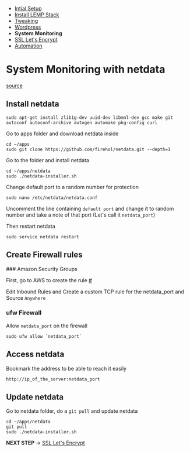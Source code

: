 - [Intial Setup](Initial%20Setup.md)
- [Install LEMP Stack](Install%20LEMP.md)
- [Tweaking](Tweaking.md)
- [Wordpress](Wordpress.md)
- **System Monitoring**
- [SSL Let's Encrypt](SSL%20Let's%20Encrypt.md)
- [Automation](Automation.md)

# System Monitoring with netdata

[source](https://github.com/firehol/netdata/wiki/Installation)

## Install netdata

```
sudo apt-get install zlib1g-dev uuid-dev libmnl-dev gcc make git autoconf autoconf-archive autogen automake pkg-config curl
```

Go to apps folder and download netdata inside
```
cd ~/apps
sudo git clone https://github.com/firehol/netdata.git --depth=1
```

Go to the folder and install netdata
```
cd ~/apps/netdata
sudo ./netdata-installer.sh
```

Change default port to a random number for protection
```
sudo nano /etc/netdata/netdata.conf
```

Uncomment the line containing `default port` and change it to random number and take a note of that port (Let's call it `netdata_port`)

Then restart netdata
```
sudo service netdata restart
```

## Create Firewall rules

### Amazon Security Groups

First, go to AWS to create the rule [#](https://console.aws.amazon.com/ec2/v2/home?#SecurityGroups)

Edit Inbound Rules and Create a custom TCP rule for the netdata_port and Source `Anywhere`

### ufw Firewall

Allow `netdata_port` on the firewall
```
sudo ufw allow `netdata_port`
```

## Access netdata

Bookmark the address to be able to reach it easily
```
http://ip_of_the_server:netdata_port
```

## Update netdata

Go to netdata folder, do a `git pull` and update netdata
```
cd ~/apps/netdata
git pull
sudo ./netdata-installer.sh
```

**NEXT STEP** -> [SSL Let's Encrypt](SSL%20Let's%20Encrypt.md)
